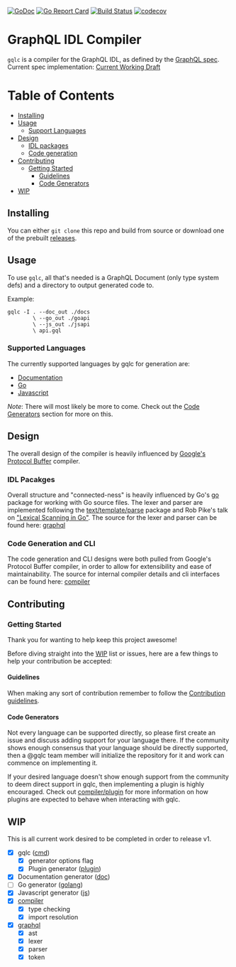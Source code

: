 [![GoDoc](https://godoc.org/github.com/gqlc/gqlc?status.svg)](https://godoc.org/github.com/gqlc/gqlc)
[![Go Report Card](https://goreportcard.com/badge/github.com/gqlc/gqlc)](https://goreportcard.com/report/github.com/gqlc/gqlc)
[![Build Status](https://travis-ci.org/gqlc/gqlc.svg?branch=master)](https://travis-ci.org/gqlc/gqlc)
[![codecov](https://codecov.io/gh/gqlc/gqlc/branch/master/graph/badge.svg)](https://codecov.io/gh/gqlc/gqlc)

# GraphQL IDL Compiler

`gqlc` is a compiler for the GraphQL IDL, as defined by the [GraphQL spec](http://facebook.github.io/graphql).
Current spec implementation: [Current Working Draft](https://graphql.github.io/graphql-spec/draft/)

# Table of Contents

- [Installing](#installing)
- [Usage](#usage)
    * [Support Languages](*supported-languages)
- [Design](#design)
    * [IDL packages](#idl-pacakges)
    * [Code generation](#code-generation-and-cli)
- [Contributing](#contributing)
    * [Getting Started](#getting-started)
        - [Guidelines](#guidelines)
        - [Code Generators](#code-generators)
- [WIP](#wip)

## Installing
You can either `git clone` this repo and build from source or download one of the prebuilt [releases](https://github.com/gqlc/gqlc/releases).

## Usage
To use `gqlc`, all that's needed is a GraphQL Document (only type system defs) and a directory to output generated code to.

Example:
```text
gqlc -I . --doc_out ./docs
        \ --go_out ./goapi
        \ --js_out ./jsapi
        \ api.gql
```

### Supported Languages
The currently supported languages by gqlc for generation are:

* [Documentation](https://commonmark.org)
* [Go](https://golang.org)
* [Javascript](https://javascript.com)

*Note*: There will most likely be more to come. Check out the [Code Generators](#code-generators) section for more on this.

## Design

The overall design of the compiler is heavily influenced by [Google's Protocol Buffer](https://github.com/protocolbuffers/protobuf) compiler.

### IDL Pacakges

Overall structure and "connected-ness" is heavily influenced by Go's [go](https://golang.org/pkg/go) package for working with Go source files.
The lexer and parser are implemented following the [text/template/parse](https://golang.org/pkg/text/template/parse) package
and Rob Pike's talk on ["Lexical Scanning in Go"](https://talks.golang.org/2011/lex.slide). The source for the lexer and parser can be
found here: [graphql](https://github.com/gqlc/graphql)

### Code Generation and CLI

The code generation and CLI designs were both pulled from Google's Protocol Buffer compiler, in order
to allow for extensibility and ease of maintainability. The source for internal compiler details and cli
interfaces can be found here: [compiler](https://github.com/gqlc/compiler)

## Contributing

### Getting Started

Thank you for wanting to help keep this project awesome!

Before diving straight into the [WIP](#wip) list or issues, here are a few things to help your contribution be accepted:

#### Guidelines
When making any sort of contribution remember to follow the [Contribution guidelines](https://github.com/gqlc/gqlc/blob/master/CONTRIBUTING.md).

#### Code Generators
Not every language can be supported directly, so please first create an issue and discuss adding support for your language there.
If the community shows enough consensus that your language should be directly supported, then a @gqlc team member will initialize
the repository for it and work can commence on implementing it.

If your desired language doesn't show enough support from the community to deem direct support in gqlc, then implementing a plugin
is highly encouraged. Check out [compiler/plugin](https://github.com/gqlc/compiler/tree/master/plugin) for more information on how
plugins are expected to behave when interacting with gqlc.

## WIP
This is all current work desired to be completed in order to release v1.

- [x] gqlc ([cmd](https://github.com/gqlc/gqlc/tree/master/cmd))
    - [x] generator options flag
    - [x] Plugin generator ([plugin](https://github.com/gqlc/gqlc/tree/master/cmd/plugin))
- [x] Documentation generator ([doc](https://github.com/gqlc/doc))
- [ ] Go generator ([golang](https://github.com/gqlc/golang))
- [x] Javascript generator ([js](https://github.com/gqlc/js))
- [x] [compiler](https://github.com/gqlc/compiler)
    - [x] type checking
    - [x] import resolution
- [x] [graphql](https://github.com/gqlc/graphql)
    - [x] ast
    - [x] lexer
    - [x] parser
    - [x] token